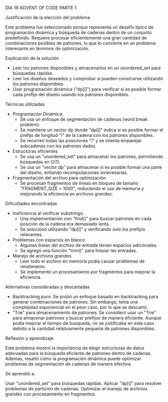 DÍA 19 ADVENT OF CODE PARTE 1

Justificación de la elección del problema

Este problema fue seleccionado porque representa un desafío típico de programación dinámica y búsqueda de cadenas dentro de un conjunto predefinido. Requiere procesar eficientemente una gran cantidad de combinaciones posibles de patrones, lo que lo convierte en un problema interesante en términos de optimización.

Explicación de la solución

- Leer los patrones disponibles y almacenarlos en un unordered_set para búsquedas rápidas.
- Leer los diseños deseados y comprobar si pueden construirse utilizando los patrones disponibles.
- Usar programación dinámica ("dp[i]") para verificar si es posible formar cada prefijo del diseño usando los patrones disponibles.

Técnicas utilizadas
- Programación Dinámica:
  - Se usa un enfoque de segmentación de cadenas (word break problem).
  - Se mantiene un vector dp donde "dp[i]" indica si es posible formar el prefijo de longitud "i" de la cadena con los patrones disponibles.
  - Se recorren todas las posiciones "i" y se intenta emparejar subcadenas con los patrones dados.
- Estructuras eficientes
  - Se usa un "unordered_set<string>" para almacenar los patrones, permitiendo búsquedas en O(1).
  - Se usa un "vector<bool> dp" para almacenar si es posible formar una parte del diseño, evitando recomputaciones innecesarias.
- Fragmentación del archivo para optimización
  - Se procesan fragmentos de líneas en bloques de tamaño "FRAGMENT_SIZE = 1000", reduciendo el uso de memoria y mejorando la eficiencia en      archivos grandes.

Dificultades encontradas
- Ineficiencia al verificar substrings:
  - Una implementación con "find()" para buscar patrones en cada posición de la cadena era demasiado lenta.
  - Se solucionó utilizando "dp[i]" y verificando solo los prefijos relevantes.
- Problemas con espacios en blanco
  - Algunas líneas del archivo de entrada tenían espacios adicionales.
  - Se agregó una función "trim()" para limpiar las entradas.
- Manejo de archivos grandes
  - Leer todo el archivo en memoria podía causar problemas de rendimiento.
  - Se implementó un procesamiento por fragmentos para mejorar la eficiencia.

Alternativas consideradas y descartadas
- Backtracking puro: Se probó un enfoque basado en backtracking para generar combinaciones de patrones. Sin embargo, tenía una complejidad     exponencial en el peor caso, por lo que se descartó.
- "Trie" para almacenamiento de patrones: Se consideró usar un "Trie" para almacenar patrones y buscar prefijos de manera eficiente. Aunque    podía mejorar el tiempo de búsqueda, no se justificaba en este caso debido a la cantidad relativamente pequeña de patrones disponibles.

Reflexión y aprendizaje

Este problema mostró la importancia de elegir estructuras de datos adecuadas para la búsqueda eficiente de patrones dentro de cadenas. Además, resaltó cómo la programación dinámica puede optimizar problemas de segmentación de cadenas de manera efectiva.

Se aprendió a:

Usar "unordered_set" para búsquedas rápidas.
Aplicar "dp[i]" para resolver problemas de partición de cadenas.
Optimizar el manejo de archivos grandes con procesamiento en fragmentos.
